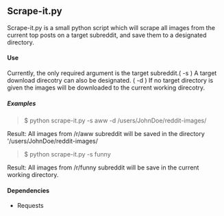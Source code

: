Scrape-it.py
-----------

Scrape-it.py is a small python script which will scrape all images from the current top posts on a target subreddit, and save them to a designated directory.

#### Use



Currently, the only required argument is the target subreddit.( -s )   A target download direcotry can also be designated. ( -d ) If no target directory is given the images will be downloaded to the current working direcotry.  

##### Examples

>$ python scrape-it.py -s aww -d /users/JohnDoe/reddit-images/

Result: All images from /r/aww subreddit will be saved in the directory '/users/JohnDoe/reddit-images/

>$ python scrape-it.py -s funny

Result:  All images from /r/funny subreddit will be save in the current working directory.


#### Dependencies

* Requests

